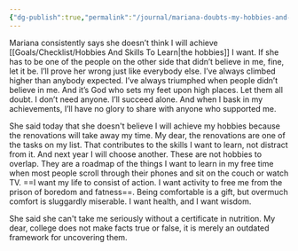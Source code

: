 ```yaml
---
{"dg-publish":true,"permalink":"/journal/mariana-doubts-my-hobbies-and-skills/","tags":["journal","breakup"],"created":"Jun 26, 2023, 4:55 PM"}
---
```



Mariana consistently says she doesn’t think I will achieve [[Goals/Checklist/Hobbies And Skills To Learn\|the hobbies]] I want. If she has to be one of the people on the other side that didn’t believe in me, fine, let it be. I’ll prove her wrong just like everybody else. I’ve always climbed higher than anybody expected. I’ve always triumphed when people didn’t believe in me. And it’s God who sets my feet upon high places. Let them all doubt. I don’t need anyone. I’ll succeed alone. And when I bask in my achievements, I’ll have no glory to share with anyone who supported me.

She said today that she doesn't believe I will achieve my hobbies because the renovations will take away my time. My dear, the renovations are one of the tasks on my list. That contributes to the skills I want to learn, not distract from it. And next year I will choose another. These are not hobbies to overlap. They are a roadmap of the things I want to learn in my free time when most people scroll through their phones and sit on the couch or watch TV. ==I want my life to consist of action. I want activity to free me from the prison of boredom and fatness==. Being comfortable is a gift, but overmuch comfort is sluggardly miserable. I want health, and I want wisdom.

She said she can't take me seriously without a certificate in nutrition. My dear, college does not make facts true or false, it is merely an outdated framework for uncovering them.